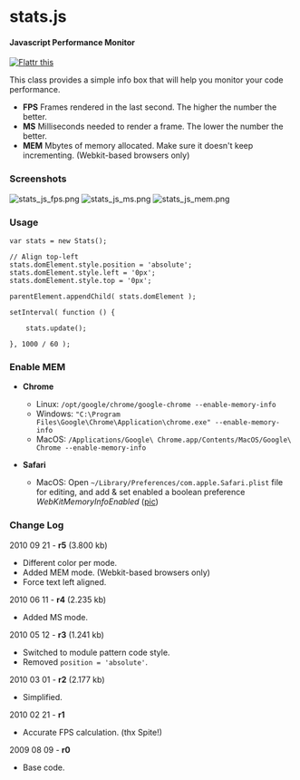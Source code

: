 stats.js
========

#### Javascript Performance Monitor ####

[![Flattr this](http://api.flattr.com/button/button-compact-static-100x17.png)](http://flattr.com/thing/1993/stats-js)

This class provides a simple info box that will help you monitor your code performance.

* **FPS** Frames rendered in the last second. The higher the number the better.
* **MS** Milliseconds needed to render a frame. The lower the number the better.
* **MEM** Mbytes of memory allocated. Make sure it doesn't keep incrementing. (Webkit-based browsers only)

### Screenshots ###

![stats_js_fps.png](http://mrdoob.github.com/stats.js/assets/stats_js_fps.png) ![stats_js_ms.png](http://mrdoob.github.com/stats.js/assets/stats_js_ms.png)  ![stats_js_mem.png](http://mrdoob.github.com/stats.js/assets/stats_js_mem.png)

### Usage ###

	var stats = new Stats();

	// Align top-left
	stats.domElement.style.position = 'absolute';
	stats.domElement.style.left = '0px';
	stats.domElement.style.top = '0px';

	parentElement.appendChild( stats.domElement );

	setInterval( function () {

		stats.update();

	}, 1000 / 60 );

### Enable MEM ###

* **Chrome**
  * Linux: `/opt/google/chrome/google-chrome --enable-memory-info`
  * Windows: `"C:\Program Files\Google\Chrome\Application\chrome.exe" --enable-memory-info`
  * MacOS: `/Applications/Google\ Chrome.app/Contents/MacOS/Google\ Chrome --enable-memory-info`

* **Safari** 
  * MacOS: Open `~/Library/Preferences/com.apple.Safari.plist` file for editing, and add & set enabled a boolean preference *WebKitMemoryInfoEnabled* ([pic](http://mrdoob.github.com/stats.js/assets/safari_enablemem.png))

### Change Log ###

2010 09 21 - **r5** (3.800 kb)

* Different color per mode.
* Added MEM mode. (Webkit-based browsers only)
* Force text left aligned.


2010 06 11 - **r4** (2.235 kb)

* Added MS mode.


2010 05 12 - **r3** (1.241 kb)

* Switched to module pattern code style.
* Removed `position = 'absolute'`.


2010 03 01 - **r2** (2.177 kb)

* Simplified.


2010 02 21 - **r1**

* Accurate FPS calculation. (thx Spite!)

 
2009 08 09 - **r0**

* Base code.
